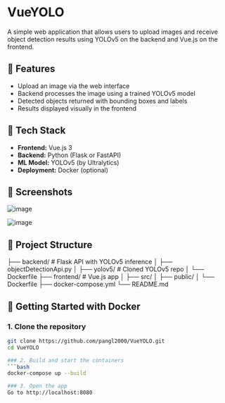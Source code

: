 # VueYOLO

A simple web application that allows users to upload images and receive object detection results using YOLOv5 on the backend and Vue.js on the frontend.

## 🚀 Features

- Upload an image via the web interface
- Backend processes the image using a trained YOLOv5 model
- Detected objects returned with bounding boxes and labels
- Results displayed visually in the frontend

## 🧠 Tech Stack

- **Frontend:** Vue.js 3
- **Backend:** Python (Flask or FastAPI)
- **ML Model:** YOLOv5 (by Ultralytics)
- **Deployment:** Docker (optional)

## 📸 Screenshots

![image](https://github.com/user-attachments/assets/66f84843-ae10-4013-85a2-211c85453f9a)

![image](https://github.com/user-attachments/assets/89f10fcd-9a47-4ead-8c83-4a1a8c871882)


## 📁 Project Structure
├── backend/ # Flask API with YOLOv5 inference
│ ├── objectDetectionApi.py
│ ├── yolov5/ # Cloned YOLOv5 repo
│ └── Dockerfile
├── frontend/ # Vue.js app
│ ├── src/
│ ├── public/
│ └── Dockerfile
├── docker-compose.yml
└── README.md

## 🐳 Getting Started with Docker

### 1. Clone the repository

```bash
git clone https://github.com/pangl2000/VueYOLO.git
cd VueYOLO

### 2. Build and start the containers
```bash
docker-compose up --build

### 3. Open the app
Go to http://localhost:8080
